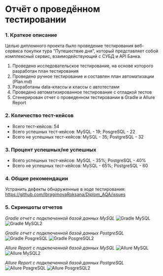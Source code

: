 # Отчёт о проведённом тестировании

### 1. Краткое описание
   Целью дипломного проекта было проведение тестирования веб-сервиса покупки тура "Путешествие дня",
   который представляет собой комплексный сервис, взаимодействующий с СУБД и API Банка.

1. Проведено исследовательское тестирование, на основе которого разработан план тестирования 
2. Проведено ручное тестирование и составлен план автоматизации (Plan.md)
3. Разработаны data-классы и классы с автотестами
4. Проведено автоматизированное тестирование с отладкой тестов
5. Сгенерирован отчет о проведенном тестировании в Gradle и Allure Report

### 2. Количество тест-кейсов
- Всего тест-кейсов: 54
- Всего успешных тест-кейсов: MySQL - 19; PosgreSQL - 22
- Всего не успешных тест-кейсов: MySQL - 35; PostgreSQL - 32

### 3. Процент успешных/не успешных
- Всего успешных тест-кейсов: MySQL - 35%; PostgreSQL - 40%
- Всего не успешных тест-кейсов: MySQL - 65%; PostgreSQL - 60

### 4. Общие рекомендации

Устранить дефекты обнаруженные в ходе тестирования: https://github.com/IbragimovaRoksana/Diplom_AQA/issues

### 5. Скриншоты отчетов
*Gradle отчет с подключенной базой данных MySQL*
![Gradle MySQL](https://user-images.githubusercontent.com/73775733/185325604-e85189fb-ac03-421b-b504-a3ebb030202f.jpg)
![Gradle MySQL2](https://user-images.githubusercontent.com/73775733/185325889-0ee7484c-b984-495e-8b82-aba929b435c8.jpg)

*Gradle отчет с подключенной базой данных PostgreSQL*
![Gradle PosgreSQL](https://user-images.githubusercontent.com/73775733/185326023-eff18caf-659b-400e-8b9b-5a6c8913a682.jpg)
![Gradle PosgreSQL2](https://user-images.githubusercontent.com/73775733/185326171-cf005f22-f490-4ea3-ab60-9f552b559e51.jpg)

*Allure Report с подключенной базой данных MySQL*
![Allure MySQL](https://user-images.githubusercontent.com/73775733/185326850-23065e0c-397a-4e0e-8829-6a76f98eac09.jpg)
![Allure MySQL2](https://user-images.githubusercontent.com/73775733/185326903-1e9e0465-f69f-402d-bc6d-1b35a2a3e71b.jpg)

*Allure Report с подключенной базой данных PostgreSQL*
![Allure PosgreSQL](https://user-images.githubusercontent.com/73775733/185326291-fbb3b229-5a25-426a-a8c3-9646946a2b90.jpg)
![Allure PosgreSQL2](https://user-images.githubusercontent.com/73775733/185326355-60dc5c76-822d-4120-959f-b6b2bfc8fe57.jpg)

